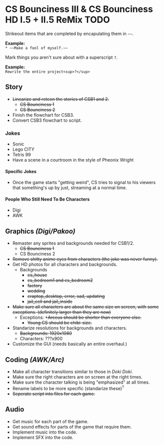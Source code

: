 # CS Bounciness III & CS Bounciness HD I.5 + II.5 ReMix TODO

Strikeout items that are completed by encapulating them in `~~`.

**Example:**  
`* ~~Make a fool of myself.~~`

Mark things you aren't sure about with a superscript `?`.

**Example:**  
`Rewrite the entire project<sup>?</sup>`

## Story
* ~~Linearize and retcon the stories of CSB1 and 2.~~
  * ~~CS Bounciness 1~~
  * ~~CS Bounciness 2~~
* Finish the flowchart for CSB3.
* Convert CSB3 flowchart to script.

### Jokes
* Sonic
* Lego CITY
* Tetris 99
* Have a scene in a courtroom in the style of Pheonix Wright
#### Specific Jokes
* Once the game starts "getting weird", CS tries to signal to his viewers that something's up by just, streaming at a normal time.
#### People Who Still Need To Be Characters
* Digi
* AWK

## Graphics *(Digi/Pakoo)*
* Remaster any sprites and backgrounds needed for CSB1/2.
  * ~~CS Bounciness 1~~
  * CS Bounciness 2
* ~~Remove shitty anime eyes from characters (the joke was never funny).~~
* Get HD photos for all characters and backgrounds.
  * Backgrounds
    * ~~cs_house~~
    * ~~cs_bedroom1 and cs_bedroom2~~
    * ~~factory~~
    * ~~wedding~~
    * ~~craptop_desktop, error, sad, updating~~
    * ~~jail_cell and jail_inside~~
* ~~Make sure all characters are about the same size on screen, with some exceptions. (definitely larger than they are now)~~
  * Exceptions:
    *~~Arceus should be shorter than everyone else.~~
    * ~~Young CS should be chibi-size.~~
* Standarize resolutions for backgrounds and characters.
  * ~~Backgrounds: 1920x1080~~
  * Characters: ???x900
* Customize the GUI (needs basically an entire overhaul.)

## Coding *(AWK/Arc)*
* Make all character transitions similar to those in *Doki Doki*.
* Make sure the right characters are on screen at the right times.
* Make sure the character talking is being "emphasized" at all times.
* Rename labels to be more specific (standarize these)<sup>?</sup>
* ~~Seperate script into files for each game.~~

## Audio
* Get music for each part of the game.
* Get sound effects for parts of the game that require them.
* Implement music into the code.
* Implement SFX into the code.